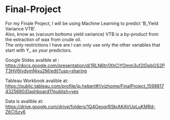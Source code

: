 # Final-Project

For my Finale Project, I will be using Machine Learning to predict ‘B_Yield Variance VTB’. <br />
Also, know as (vacuum bottoms yield variance) VTB is a by-product from the extraction of wax from crude oil. <br />
The only restrictions I have are I can only use only the other variables that start with Y_ as your predictors.
 

Google Slides avalible at : <br />
https://docs.google.com/presentation/d/1RLN6tn1XhCiYOmm3uf2IDpbGS2PT3HV6IvdvmNjxu2M/edit?usp=sharing

Tableau Workbook avalible at: <br />
https://public.tableau.com/profile/jp.hebert#!/vizhome/FinalProject_15988174325680/Dashboard1?publish=yes

Data is avalible at: <br />
https://drive.google.com/drive/folders/1Q4OeoqrRSkrAKAVUqLuKMRd-Z6Cj5zy6

